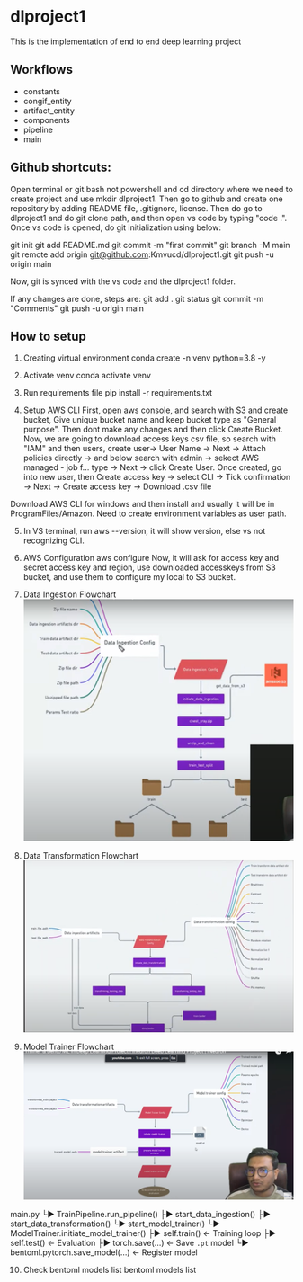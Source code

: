 # dlproject1
This is the implementation of end to end deep learning project

## Workflows

- constants
- congif_entity
- artifact_entity
- components
- pipeline
- main


## Github shortcuts:

Open terminal or git bash not powershell and cd directory where we need to create project and use mkdir dlproject1. Then go to github and create one repository by adding README file, .gitignore, license. Then do go to dlproject1 and do git clone path, and then open vs code by typing "code .". Once vs code is opened, do git initialization using below:

git init
git add README.md
git commit -m "first commit"
git branch -M main
git remote add origin git@github.com:Kmvucd/dlproject1.git
git push -u origin main

Now, git is synced with the vs code and the dlproject1 folder.

If any changes are done, steps are:
git add .
git status
git commit -m "Comments"
git push -u origin main

## How to setup 

1. Creating virtual environment
conda create -n venv python=3.8 -y

2. Activate venv
conda activate venv

3. Run requirements file
pip install -r requirements.txt

4. Setup AWS CLI
First, open aws console, and search with S3 and create bucket, Give unique bucket name and keep bucket type as "General purpose". Then dont make any changes and then click Create Bucket. Now, we are going to download access keys csv file, so search with "IAM" and then users, create user-> User Name -> Next -> Attach policies directly -> and below search with admin -> sekect AWS managed - job f... type -> Next -> click Create User. Once created, go into new user, then Create access key -> select CLI -> Tick confirmation -> Next -> Create access key -> Download .csv file

Download AWS CLI for windows and then install and usually it will be in ProgramFiles/Amazon. Need to create environment variables as user path.

5. In VS terminal, run aws --version, it will show version, else vs not recognizing CLI.

6. AWS Configuration
aws configure
Now, it will ask for access key and secret access key and region, use downloaded accesskeys from S3 bucket, and use them to configure my local to S3 bucket.

7. Data Ingestion Flowchart
![alt text]({631906F3-B1BC-4845-9997-0E414DB08A9C}.png)

8. Data Transformation Flowchart
![alt text]({720710E5-F65B-4270-9099-6F17FCD33F4A}.png)

9. Model Trainer Flowchart
![alt text]({69919ED2-4A0A-4DE0-8A72-9891A4026528}.png)

main.py 
  └▶ TrainPipeline.run_pipeline()
        ├▶ start_data_ingestion()
        ├▶ start_data_transformation()
        └▶ start_model_trainer()
               └▶ ModelTrainer.initiate_model_trainer()
                      ├▶ self.train()    ← Training loop
                      ├▶ self.test()     ← Evaluation
                      ├▶ torch.save(...) ← Save `.pt` model
                      └▶ bentoml.pytorch.save_model(...) ← Register model


10. Check bentoml models list 
bentoml models list